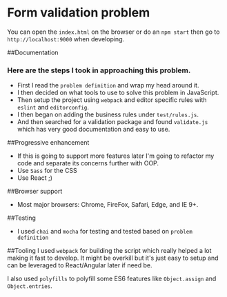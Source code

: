 # Form validation problem
You can open the `index.html` on the browser or do an `npm start` then go to `http://localhost:9000` when developing.

##Documentation
### Here are the steps I took in approaching this problem.
- First I read the `problem definition` and wrap my head around it.
- I then decided on what tools to use to solve this problem in JavaScript.
- Then setup the project using `webpack` and editor specific rules with `eslint` and `editorconfig`.
- I then began on adding the business rules under `test/rules.js`.
- And then searched for a validation package and found `validate.js` which has very good documentation and easy to use.

##Progressive enhancement
- If this is going to support more features later I'm going to refactor my code and separate its concerns further with OOP.
- Use `Sass` for the CSS
- Use React ;)

##Browser support
- Most major browsers: Chrome, FireFox, Safari, Edge, and IE 9+.

##Testing
- I used `chai` and `mocha` for testing and tested based on `problem definition`

##Tooling
I used `webpack` for building the script which really helped a lot making it fast to develop. It might be overkill but it's just easy to setup and can be leveraged to React/Angular later if need be.

I also used `polyfills` to polyfill some ES6 features like `Object.assign` and `Object.entries`.
